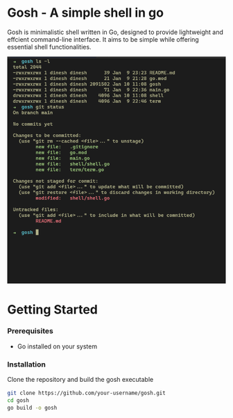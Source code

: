 # Gosh - A simple shell in go

 Gosh is minimalistic shell written in Go, designed to provide lightweight and effcient command-line interface. It aims to be simple while offering essential shell functionalities.

 <img src="./snap/gosh.png"/>

# Getting Started

### Prerequisites

- Go installed on your system

### Installation

Clone the repository and build the gosh executable

```bash
git clone https://github.com/your-username/gosh.git
cd gosh
go build -o gosh
```
